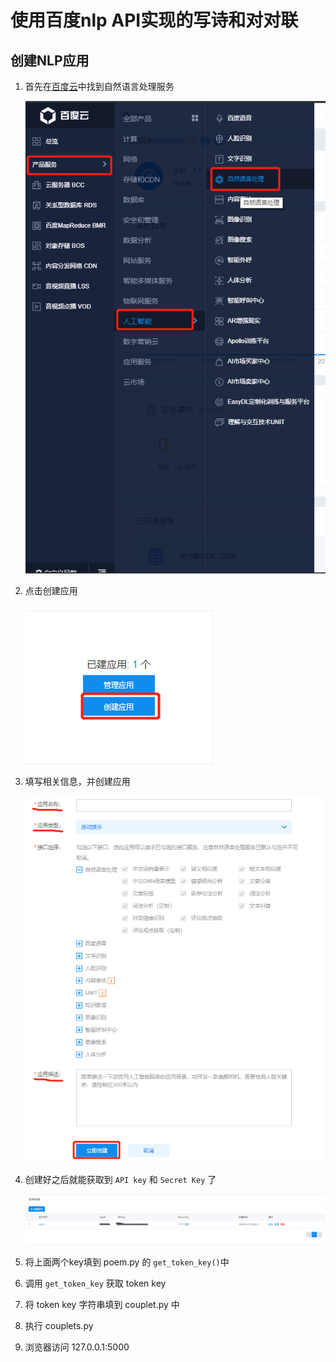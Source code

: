 # 使用百度nlp API实现的写诗和对对联

## 创建NLP应用

1. 首先在[百度云](https://console.bce.baidu.com/#/index/overview)中找到自然语言处理服务
    
    ![](readme_image/01.png)
    
2. 点击创建应用

    ![](readme_image/02.png)
    
3. 填写相关信息，并创建应用

    ![](readme_image/03.png)
    
4. 创建好之后就能获取到 `API key` 和 `Secret Key` 了
    
    ![](readme_image/04.png)
    
5. 将上面两个key填到 poem.py 的 `get_token_key()`中
6. 调用 `get_token_key` 获取 token key
7. 将 token key 字符串填到 couplet.py 中
8. 执行 couplets.py
9. 浏览器访问 127.0.0.1:5000